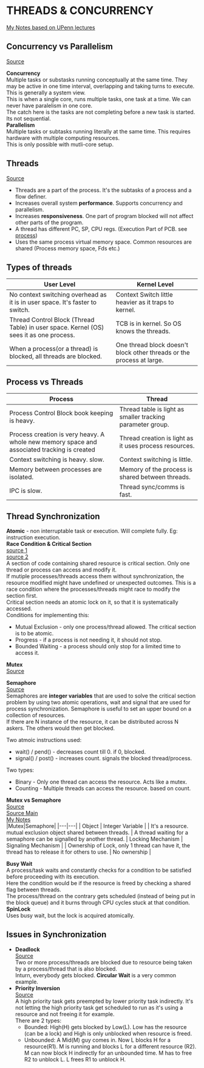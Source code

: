 # THREADS & CONCURRENCY
[My Notes based on UPenn lectures](https://drive.google.com/file/d/1aYTq_zreyI6VwZuPKOl_k7kOrtvZsZOZ/view?usp=share_link)

## Concurrency vs Parallelism
[Source](https://freecontent.manning.com/concurrency-vs-parallelism/#:~:text=Concurrency%20is%20about%20multiple%20tasks,resources%20like%20multi%2Dcore%20processor.) <br />

**Concurrency** <br />
Multiple tasks or substasks running conceptually at the same time. They may be active in one time interval, overlapping and taking turns to execute. This is generally a system view. <br />
This is when a single core, runs multiple tasks, one task at a time. We can never have paralelism in one core. <br />
The catch here is the tasks are not completing before a new task is started. Its not sequential. <br />
**Parallelism** <br />
Multiple tasks or subtasks running literally at the same time. This requires hardware with multiple computing resources. <br />
This is only possible with mutli-core setup.

## Threads
[Source](https://www.scaler.com/topics/operating-system/threads-in-operating-system/) <br />
* Threads are a part of the process. It's the subtasks of a process and a flow definer.
* Increases overall system **performance**. Supports concurrency and parallelism.
* Increases **responsiveness**. One part of program blocked will not affect other parts of the program.
* A thread has different PC, SP, CPU regs. (Execution Part of PCB. see [process](process.md))
* Uses the same process virtual memory space. Common resources are shared (Process memory space, Fds etc.)

## Types of threads
| User Level | Kernel Level |
|---|---|
|No context switching overhead as it is in user space. It's faster to switch.           | Context Switch little heavier as it traps to kernel.|
|Thread Control Block (Thread Table) in user space. Kernel (OS) sees it as one process. |TCB is in kernel. So OS knows the threads.|
|When a process(or a thread) is blocked, all threads are blocked.                       |One thread block doesn't block other threads or the process at large.|

## Process vs Threads
| Process | Thread |
|---|---|
| Process Control Block book keeping is heavy.  | Thread table is light as smaller tracking parameter group.        |
| Process creation is very heavy. A whole new memory space and associated tracking is created | Thread creation is light as it uses process resources.|
| Context switching is heavy. slow.             | Context switching is little.                                      |
| Memory between processes are isolated.        | Memory of the process is shared between threads.                  |
| IPC is slow.                                  | Thread sync/comms is fast.                                        |

## Thread Synchronization

**Atomic** - non interruptable task or execution. Will complete fully. Eg: instruction execution. <br />
**Race Condition & Critical Section** <br />
[source 1](https://www.tutorialspoint.com/critical-section-problem) <br />
[source 2](https://www.tutorialspoint.com/race-condition-critical-section-and-semaphore) <br />
A section of code containing shared resource is critical section. Only one thread or process can access and modify it. <br /> 
If mutiple processes/threads access them without synchronization, the resource modified might have undefined or unexpected outcomes. This is a race condition where the processes/threads might race to modify the section first.<br />
Critical section needs an atomic lock on it, so that it is systematically accessed. <br />
Conditions for implementing this:
* Mutual Exclusion - only one process/thread allowed. The critical section is to be atomic.
* Progress - if a process is not needing it, it should not stop.
* Bounded Waiting - a process should only stop for a limited time to access it.

**Mutex** <br/>
[Source](https://www.geeksforgeeks.org/mutex-lock-for-linux-thread-synchronization/)

**Semaphore** <br />
[Source](https://www.tutorialspoint.com/semaphores-in-operating-system) <br />
Semaphores are **integer variables** that are used to solve the critical section problem by using two atomic operations, wait and signal that are used for process synchronization. Semaphore is useful to set an upper bound on a collection of resources. <br />
If there are N instance of the resource, it can be distributed across N askers. The others would then get blocked. 

Two atmoic instructions used:
* wait()   / pend() - decreases count till 0. if 0, blocked.
* signal() / post() - increases count. signals the blocked thread/process. <br />

Two types:
* Binary - Only one thread can access the resource. Acts like a mutex.
* Counting - Multiple threads can access the resource. based on count.

**Mutex vs Semaphore** <br />
[Source](https://medium.com/freethreads/mutex-v-s-semaphore-v-s-spinlock-98c6884356b9) <br />
[Source Main](https://www.tutorialspoint.com/difference-between-semaphore-and-mutex) <br />
[My Notes](https://drive.google.com/file/d/1Y8AiMmGqVmthaDK4InhadK68fpQTPU_K/view?usp=share_link) <br />
|Mutex|Semaphore|
|---|---|
| Object | Integer Variable |
| It's a resource. mutual exclusion object shared between threads.                              | A thread waiting for a semaphore can be signalled by another thread.
| Locking Mechanism                                                                             | Signaling Mechanism |
| Ownership of Lock, only 1 thread can have it, the thread has to release it for others to use. | No ownership |

**Busy Wait**<br />
A process/task waits and constantly checks for a condition to be satisfied before proceeding with its execution. <br />
Here the condition would be if the resource is freed by checking a shared flag between threads. <br />
The process/thread on the contrary gets scheduled (instead of being put in the block queue) and it burns through CPU cycles stuck at that condition. <br />
**SpinLock**<br />
Uses busy wait, but the lock is acquired atomically.

## Issues in Synchronization
* **Deadlock** <br />
[Source](https://www.tutorialspoint.com/starvation-and-deadlock) <br />
Two or more process/threads are blocked due to resource being taken by a process/thread that is also blocked. <br />
Inturn, everybody gets blocked. **Circular Wait** is a very common example.
* **Priority Inversion** <br /> 
[Source](https://www.digikey.com/en/maker/projects/introduction-to-rtos-solution-to-part-11-priority-inversion/abf4b8f7cd4a4c70bece35678d178321) <br />
A high priority task gets preempted by lower priority task indirectly. It's not letting the high priority task get scheduled to run as it's using a resource and not freeing it for example. <br />
There are 2 types:
    * Bounded: High(H) gets blocked by Low(L). Low has the resource (can be a lock) and High is only unblocked when resource is freed.
    * Unbounded: A Mid(M) guy comes in. Now L blocks H for a resource(R1). M is running and blocks L for a different resource (R2). M can now block H indirectly for an unbounded time. M has to free R2 to unblock L. L frees R1 to unblock H.


